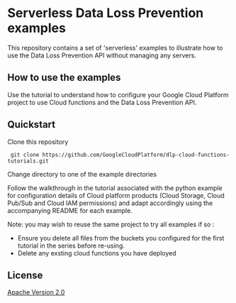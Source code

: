 # Serverless Data Loss Prevention examples

This repository contains a set of 'serverless' examples to illustrate how to use the Data Loss Prevention API without managing any servers.

## How to use the examples

Use the tutorial to understand how to configure your Google Cloud Platform project to use Cloud functions and the Data Loss Prevention API.

## Quickstart

Clone this repository

` git clone https://github.com/GoogleCloudPlatform/dlp-cloud-functions-tutorials.git`

Change directory to one of the example directories

Follow the walkthrough in the tutorial associated with the python example for configuration details of Cloud platform products (Cloud Storage, Cloud Pub/Sub and Cloud IAM permissions) and adapt accordingly using the accompanying README for each example.

Note: you may wish to reuse the same project  to try all examples if so :
* Ensure you delete all files from the buckets you configured for the first tutorial in the series before re-using.
* Delete any exsting cloud functions you have deployed

## License

[Apache Version 2.0](http://www.apache.org/licenses/LICENSE-2.0)
